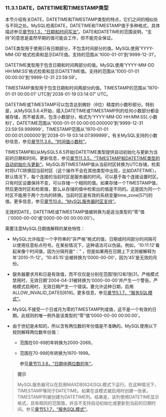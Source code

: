 ### 11.3.1 DATE，DATETIME和TIMESTAMP类型

本节介绍有关DATE，DATETIME和TIMESTAMP类型的特点，它们之间的相似处与不同之处。MySQL检索DATE，DATETIME和TIMESTAMP值于多种格式，具体描述参见[章节9.1.3，“日期和时间写法”](../Chapter_09/09.01.03_Date_and_Time_Literals)。DATE和DATETIME的范围说明，“支持”的意思是虽然早期的值可能会工作，但不能完全保证。

DATE类型用于使用只有日期部分，不包含时间部分的值。MySQL使用'YYYY-MM-DD'格式检索和显示DATE值。支持的范围从'1000-01-01'到'9999-12-31'。

DATETIME类型用于包含日期和时间两部分的值。MySQL使用'YYYY-MM-DD HH:MM:SS'格式检索和显示DATETIME值。支持的范围从'1000-01-01 00:00:00'到'9999-12-31 23:59:59'。

TIMESTAMP类型用于包含日期和时间两部分的值。TIMESTAMP的范围从'1970-01-01 00:00:01' UTC到'2038-01-19 03:14:07' UTC。

DATETIME或TIMESTAMP可以包含达到微妙（6位）精度的小数秒部分。特别是，从MySQL5.6.4开始，插入DATETIME或TIMESTAMP列的任何小数部分都会被存储，而不被丢弃。包含小数部分，格式为'YYYY-MM-DD HH:MM:SS[.小数秒]'，DATETIME范围从'1000-01-01 00:00:00.000000'到'9999-12-31 23:59:59.999999'，TIMESTAMP范围从'1970-01-01 00:00:01.000000'到'2038-01-19 03:14:07.999999'。有关MySQL支持的小数秒信息，参见[章节11.3.6，“时间值小数秒”](./11.3.6_Fractional_Seconds_in_Time_Values.md)。

TIMESTAMP和(从MySQL5.6.5开始)DATETIME类型提供自动初始化与更新为当前的日期和时间。更新信息，参见[章节11.3.5，“TIMESTAMP和DATETIME类型的自动初始化与更新”](./11.3.5_Automatic_Initialization_and_Updating_for_TIMESTAMP_and_DATETIME.md)。MySQL将TIMESTAMP值从当前时区转换为UTC存储，检索时将UTC转换回当前时区（这个操作不会在其他类型中出现，比如DATETIME）。默认情况下，每个连接的当前时区是服务器的时间。可以基于每个连接设置时区。只有时区设置保持不变，可以存储一个相同的值。如果存储一个TIMESTAMP值，然后更改时区和检索值，那么从存储的值中检索出的值是不同的。这是因为同一个时区不能用于两个方向的转换。当前时区是有效的系统变量time_zone[571]的值。更多信息，参见[章节10.6，“MySQL服务器时区支持”](../Chapter_10/10.06.00_MySQL_Server_Time_Zone_Support.md)。

无效的DATE，DATETIME或TIMESTAMP值被转换为是适当类型的“零”值（'0000-00-00'或'0000-00-00 00:00:00'）。

需要注意MySQL日期值解释的某些特性：

* MySQL允许指定一个字符串的“非严格”格式的值，日期或时间部分的间隔可以使用任意标点符号。在某些情况下，这种语法可以伪装。例如，'10:11:12'看起来像个时间值，因为分隔符是“：” ，但是如果用在日期上下文则被解释为年'2010-11-12'。'10:45:15'会被转换为'0000-00-00'，因为'45'是无效的月份。

* 服务器要求月和日是有效值，而不仅仅是分别在范围1到12和1到31。严格模式禁用时，无效日期'2004-04-31被转换为'0000-00-00'并产生一个警告。严格模式启用时，无效日期产生一个错误。要允许这种日期，启用ALLOW\_INVALID\_DATES[619]。更多信息，参见[章节5.1.7，“服务SQL模式”](../Chapter_05/05.01.07_Server_SQL_Modes.md)。

* MySQL不接受一个日或月为零的TIMESTAMP列或值，这不是一个有效的日期。此规则的唯一例外是该类型的“零”值'0000-00-00 00:00:00'。

* 由于世纪是未知的，所以含有两位数的年份值是不准确的。MySQL使用以下规则解释两位数年份值：

    * 范围在00-69的年转换为2000-2069。
    
    * 范围在70-99的年转换为1970-1999。

      参见[章节11.3.8，“日期中两位数的年”](./11.3.8_Two-Digit_Years_in_Dates.md)。

> **提示**
> 
> MySQL服务器可以在启用MAXDB[624]SQL模式下运行。在这种情况下，TIMESTAMP等同于DATETIME。如果在该模式被启用时创建一张表，TIMESTAMP列被创建为DATETIME列。结果是，该列使用DATETIME显示格式，具有相同的范围值，并且不支持自动初始化或更新到当前的日期时间。参见[章节5.1.7，“服务SQL模式”](../Chapter_05/05.01.07_Server_SQL_Modes.md)。